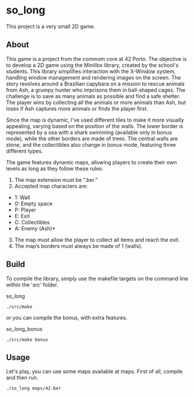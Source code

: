 # so_long
This project is a very small 2D game.

## About
This game is a project from the commom core at 42 Porto. The objective is to develop a 2D game using the Minilibx library, created by the school's students. This library simplifies interaction with the X-Window system, handling window management and rendering images on the screen.
The story revolves around a Brazilian capybara on a mission to rescue animals from Ash, a grumpy hunter who imprisons them in ball-shaped cages. The challenge is to save as many animals as possible and find a safe shelter. The player wins by collecting all the animals or more animals than Ash, but loses if Ash captures more animals or finds the player first.

Since the map is dynamic, I’ve used different tiles to make it more visually appealing, varying based on the position of the walls. The lower border is represented by a sea with a shark swimming (available only in bonus mode), while the other borders are made of trees. The central walls are stone, and the collectibles also change in bonus mode, featuring three different types.

The game features dynamic maps, allowing players to create their own levels as long as they follow these rules:

1. The map extension must be “.ber.”
2. Accepted map characters are:
- 1: Wall
- 0: Empty space
- P: Player
- E: Exit
- C: Collectibles
- A: Enemy (Ash)*
3. The map must allow the player to collect all items and reach the exit.
4. The map’s borders must always be made of 1 (walls).

## Build
To compile the library, simply use the makefile targets on the command line within the 'src' folder.

so_long
```
./src/make
```
or you can compile the bonus, with extra features.

so_long_bonus
```
./src/make bonus
```

## Usage
Let's play, you can use some maps available at maps.
First of all, compile and then run.

```
./so_long maps/42.ber
```
